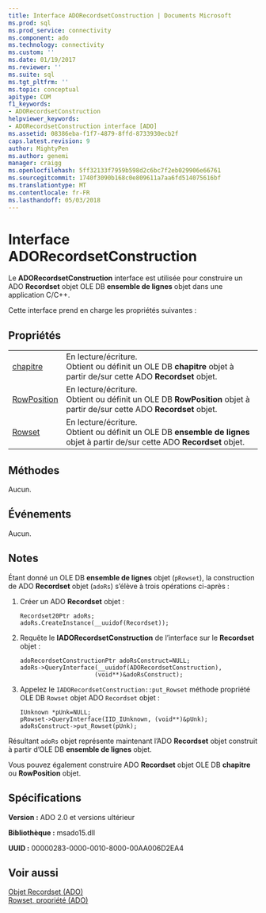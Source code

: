 ```yaml
---
title: Interface ADORecordsetConstruction | Documents Microsoft
ms.prod: sql
ms.prod_service: connectivity
ms.component: ado
ms.technology: connectivity
ms.custom: ''
ms.date: 01/19/2017
ms.reviewer: ''
ms.suite: sql
ms.tgt_pltfrm: ''
ms.topic: conceptual
apitype: COM
f1_keywords:
- ADORecordsetConstruction
helpviewer_keywords:
- ADORecordsetConstruction interface [ADO]
ms.assetid: 08386eba-f1f7-4879-8ffd-8733930ecb2f
caps.latest.revision: 9
author: MightyPen
ms.author: genemi
manager: craigg
ms.openlocfilehash: 5ff32133f7959b598d2c6bc7f2eb029906e66761
ms.sourcegitcommit: 1740f3090b168c0e809611a7aa6fd514075616bf
ms.translationtype: MT
ms.contentlocale: fr-FR
ms.lasthandoff: 05/03/2018
---
```

# <a name="adorecordsetconstruction-interface"></a>Interface ADORecordsetConstruction
Le **ADORecordsetConstruction** interface est utilisée pour construire un ADO **Recordset** objet OLE DB **ensemble de lignes** objet dans une application C/C++.  
  
 Cette interface prend en charge les propriétés suivantes :  
  
## <a name="properties"></a>Propriétés  
  
|||  
|-|-|  
|[chapitre](../../../ado/reference/ado-api/chapter-property-ado.md)|En lecture/écriture.<br />Obtient ou définit un OLE DB **chapitre** objet à partir de/sur cette ADO **Recordset** objet.|  
|[RowPosition](../../../ado/reference/ado-api/rowposition-property-ado.md)|En lecture/écriture.<br />Obtient ou définit un OLE DB **RowPosition** objet à partir de/sur cette ADO **Recordset** objet.|  
|[Rowset](../../../ado/reference/ado-api/rowset-property-ado.md)|En lecture/écriture.<br />Obtient ou définit un OLE DB **ensemble de lignes** objet à partir de/sur cette ADO **Recordset** objet.|  
  
## <a name="methods"></a>Méthodes  
 Aucun.  
  
## <a name="events"></a>Événements  
 Aucun.  
  
## <a name="remarks"></a>Notes  
 Étant donné un OLE DB **ensemble de lignes** objet (`pRowset`), la construction de ADO **Recordset** objet (`adoRs`) s’élève à trois opérations ci-après :  
  
1.  Créer un ADO **Recordset** objet :  
  
    ```  
    Recordset20Ptr adoRs;  
    adoRs.CreateInstance(__uuidof(Recordset));  
    ```  
  
2.  Requête le **IADORecordsetConstruction** de l’interface sur le **Recordset** objet :  
  
    ```  
    adoRecordsetConstructionPtr adoRsConstruct=NULL;  
    adoRs->QueryInterface(__uuidof(ADORecordsetConstruction),  
                         (void**)&adoRsConstruct);  
    ```  
  
3.  Appelez le `IADORecordsetConstruction::put_Rowset` méthode propriété OLE DB `Rowset` objet ADO `Recordset` objet :  
  
    ```  
    IUnknown *pUnk=NULL;  
    pRowset->QueryInterface(IID_IUnknown, (void**)&pUnk);  
    adoRsConstruct->put_Rowset(pUnk);  
    ```  
  
 Résultant `adoRs` objet représente maintenant l’ADO **Recordset** objet construit à partir d’OLE DB **ensemble de lignes** objet.  
  
 Vous pouvez également construire ADO **Recordset** objet OLE DB **chapitre** ou **RowPosition** objet.  
  
## <a name="requirements"></a>Spécifications  
 **Version :** ADO 2.0 et versions ultérieur  
  
 **Bibliothèque :** msado15.dll  
  
 **UUID :** 00000283-0000-0010-8000-00AA006D2EA4  
  
## <a name="see-also"></a>Voir aussi  
 [Objet Recordset (ADO)](../../../ado/reference/ado-api/recordset-object-ado.md)   
 [Rowset, propriété (ADO)](../../../ado/reference/ado-api/rowset-property-ado.md)

